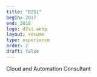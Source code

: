 ```yaml
---
title: "D2Si"
begin: 2017
end: 2018
logo: d2si.webp
layout: resume
type: experience
order: 2
draft: false
---
```


Cloud and Automation Consultant
